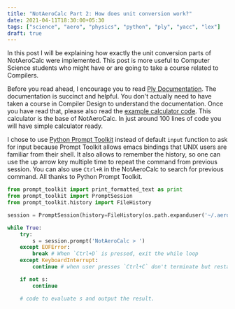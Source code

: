 ```yaml
---
title: "NotAeroCalc Part 2: How does unit conversion work?"
date: 2021-04-11T18:30:00+05:30
tags: ["science", "aero", "physics", "python", "ply", "yacc", "lex"]
draft: true
---
```


In this post I will be explaining how exactly the unit conversion parts of NotAeroCalc were implemented. This post is more useful to Computer Science students who might have or are going to take a course related to Compilers.

Before you read ahead, I encourage you to read [Ply Documentation](https://ply.readthedocs.io/en/latest/). The documentation is succinct and helpful. You don't actually need to have taken a course in Compiler Design to understand the documentation. Once you have read that, please also read the [example calculator code](https://github.com/dabeaz/ply/blob/master/example/calc/calc.py). This calculator is the base of NotAeroCalc. In just around 100 lines of code you will have simple calculator ready.

I chose to use [Python Prompt Toolkit](https://python-prompt-toolkit.readthedocs.io/en/master/) instead of default `input` function to ask for input because Prompt Toolkit allows emacs bindings that UNIX users are familiar from their shell. It also allows to remember the history, so one can use the up arrow key multiple time to repeat the command from previous session. You can also use `Ctrl+R` in the NotAeroCalc to search for previous command. All thanks to Python Prompt Toolkit.

```python
from prompt_toolkit import print_formatted_text as print
from prompt_toolkit import PromptSession
from prompt_toolkit.history import FileHistory

session = PromptSession(history=FileHistory(os.path.expanduser('~/.aerocalc_history')))

while True:
    try:
        s = session.prompt('NotAeroCalc > ')
    except EOFError:
        break # When `Ctrl+D` is pressed, exit the while loop
    except KeyboardInterrupt:
        continue # when user presses `Ctrl+C` don't terminate but restart the line

    if not s:
        continue

    # code to evaluate s and output the result.
```
